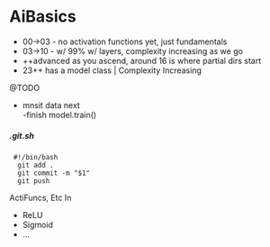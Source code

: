 # AiBasics

* 00->03 - no activation functions yet, just fundamentals
* 03->10 - w/ 99% w/ layers, complexity increasing as we go
* ++advanced as you ascend, around 16 is where partial dirs start
* 23++ has a model class | Complexity Increasing

@TODO 
 - mnsit data next    
 -finish model.train()



##### .git.sh
```
 #!/bin/bash
  git add .
  git commit -m "$1"
  git push
```


ActiFuncs, Etc  In
* ReLU
* Sigmoid
* ...
